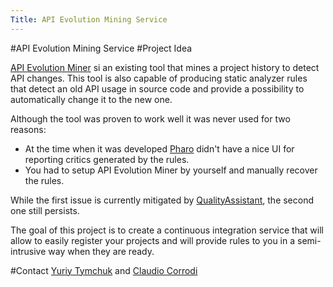 ```yaml
---
Title: API Evolution Mining Service
---
```

#API Evolution Mining Service
#Project Idea

[API Evolution Miner](http://homepages.dcc.ufmg.br/~mtov/pub/2014_csmrwcre_apievolutionminer.pdf) si an existing tool that mines a project history to detect API changes. This tool is also capable of producing static analyzer rules that detect an old API usage in source code and provide a possibility to automatically change it to the new one.

Although the tool was proven to work well it was never used for two reasons:


-  At the time when it was developed [Pharo](http://pharo.org) didn't have a nice UI for reporting critics generated by the rules.
-  You had to setup API Evolution Miner by yourself and manually recover the rules.

While the first issue is currently mitigated by [QualityAssistant](https://github.com/Uko/QualityAssistant), the second one still persists.

The goal of this project is to create a continuous integration service that will allow to easily register your projects and will provide rules to you in a semi-intrusive way when they are ready.


#Contact
[Yuriy Tymchuk](%base_url%/staff/YuriyTymchuk) and [Claudio Corrodi](%base_url%/staff/Corrodi)
